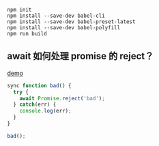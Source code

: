

```
npm init
npm install --save-dev babel-cli
npm install --save-dev babel-preset-latest
npm install --save-dev babel-polyfill
npm run build
```

## await 如何处理 promise 的 reject？

[demo](https://babeljs.io/repl/#?experimental=false&evaluate=true&loose=false&spec=false&code=async%20function%20bad()%20%7B%0D%0A%20%20try%20%7B%0D%0A%20%20%20%20await%20Promise.reject(%27bad%27)%3B%0D%0A%20%20%7D%20catch(err)%20%7B%0D%0A%20%20%20%20alert(err)%3B%0D%0A%20%20%20%20console.log(err)%3B%0D%0A%20%20%7D%0D%0A%7D%0D%0A%0D%0Abad()%3B%0D%0A)

```js
sync function bad() {
  try {
    await Promise.reject('bad');
  } catch(err) {
    console.log(err);
  }
}

bad();
```
